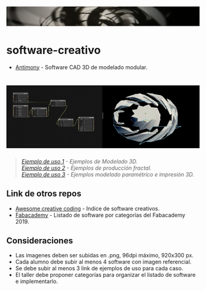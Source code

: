 # [<img src="img/header.png"/>](https://github.com/tallerintegrado2020/software-creativo)

# software-creativo


- [Antimony](https://www.mattkeeter.com/projects/antimony/3/) - Software CAD 3D de modelado modular.
# [<img src="img/antimony.png"/>](https://github.com/tallerintegrado2020/software-creativo)
>*[Ejemplo de uso 1](http://archive.fabacademy.org/archives/2016/fablabsantiago/students/391/class2.html) - Ejemplos de Modelado 3D.*  
>*[Ejemplo de uso 2](http://fabacademy.org/archives/2015/as/students/ashman.bry/week2/software_evaluation/) - Ejemplos de producción fractal.*  
>*[Ejemplo de uso 3](http://fabacademy.org/archives/2015/as/students/lee.sungeun/class05.html) - Ejemplos modelado paramétrico e impresión 3D.*  


## Link de otros repos

- [Awesome creative coding](https://github.com/terkelg/awesome-creative-coding) - Indice de software creativos.
- [Fabacademy](http://academy.cba.mit.edu/classes/computer_design/index.html) - Listado de software por categorías del Fabacademy 2019.

## Consideraciones
- Las imagenes deben ser subidas en .png, 96dpi máximo, 920x300 px.
- Cada alumno debe subir al menos 4 software con imagen referencial.
- Se debe subir al menos 3 link de ejemplos de uso para cada caso. 
- El taller debe proponer categorías para organizar el listado de software e implementarlo.


<!---
Este es el post completo de cada software.
- [Antimony](https://www.mattkeeter.com/projects/antimony/3/) - Software CAD 3D de modelado modular
# [<img src="img/antimony.png"/>](https://github.com/tallerintegrado2020/software-creativo)
>*[Ejemplo de uso 1](http://archive.fabacademy.org/archives/2016/fablabsantiago/students/391/class2.html) - Ejemplos de producción gráfica.*
-->